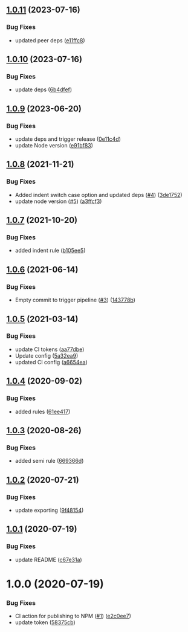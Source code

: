 ## [1.0.11](https://github.com/room-js/eslint-config-ts/compare/v1.0.10...v1.0.11) (2023-07-16)


### Bug Fixes

* updated peer deps ([e11ffc8](https://github.com/room-js/eslint-config-ts/commit/e11ffc824d607e94398911eefc587260e2fb2661))

## [1.0.10](https://github.com/room-js/eslint-config-ts/compare/v1.0.9...v1.0.10) (2023-07-16)


### Bug Fixes

* update deps ([6b4dfef](https://github.com/room-js/eslint-config-ts/commit/6b4dfef355604fdf86e34d8c8ab6d35a41630d3d))

## [1.0.9](https://github.com/room-js/eslint-config-ts/compare/v1.0.8...v1.0.9) (2023-06-20)


### Bug Fixes

* update deps and trigger release ([0e11c4d](https://github.com/room-js/eslint-config-ts/commit/0e11c4dfc0128c886ca484250ad4182fb8b19ea7))
* update Node version ([e91bf83](https://github.com/room-js/eslint-config-ts/commit/e91bf83ff7cd15dbc4eded1c4faf2f783ba7f924))

## [1.0.8](https://github.com/room-js/eslint-config-ts/compare/v1.0.7...v1.0.8) (2021-11-21)


### Bug Fixes

* Added indent switch case option and updated deps ([#4](https://github.com/room-js/eslint-config-ts/issues/4)) ([3de1752](https://github.com/room-js/eslint-config-ts/commit/3de1752deef547f3d33ec3fc2f1e6dba8a2d5b88))
* update node version ([#5](https://github.com/room-js/eslint-config-ts/issues/5)) ([a3ffcf3](https://github.com/room-js/eslint-config-ts/commit/a3ffcf3b1612edca853c0ae89ebe7332a63d236c))

## [1.0.7](https://github.com/room-js/eslint-config-ts/compare/v1.0.6...v1.0.7) (2021-10-20)


### Bug Fixes

* added indent rule ([b105ee5](https://github.com/room-js/eslint-config-ts/commit/b105ee530fbab473d56c98c00b3f482223af167b))

## [1.0.6](https://github.com/room-js/eslint-config-ts/compare/v1.0.5...v1.0.6) (2021-06-14)


### Bug Fixes

* Empty commit to trigger pipeline ([#3](https://github.com/room-js/eslint-config-ts/issues/3)) ([143778b](https://github.com/room-js/eslint-config-ts/commit/143778b125c774b02ad4d4bbc3b8cb88c3333884))

## [1.0.5](https://github.com/room-js/eslint-config-ts/compare/v1.0.4...v1.0.5) (2021-03-14)


### Bug Fixes

* update CI tokens ([aa77dbe](https://github.com/room-js/eslint-config-ts/commit/aa77dbe3f191e398d6a78c688dfd11f2a58880de))
* Update config ([5a32ea9](https://github.com/room-js/eslint-config-ts/commit/5a32ea9f1a9b1669f0de1327e5a9438ce7d44c23))
* updated CI config ([a6654ea](https://github.com/room-js/eslint-config-ts/commit/a6654ea8bbd1c48cea0830e52b2e2f7e3964cd53))

## [1.0.4](https://github.com/room-js/eslint-config-ts/compare/v1.0.3...v1.0.4) (2020-09-02)


### Bug Fixes

* added rules ([61ee417](https://github.com/room-js/eslint-config-ts/commit/61ee417794f72a0aeb8beb2ae2ce1cdecda8be98))

## [1.0.3](https://github.com/room-js/eslint-config-ts/compare/v1.0.2...v1.0.3) (2020-08-26)


### Bug Fixes

* added semi rule ([669366d](https://github.com/room-js/eslint-config-ts/commit/669366d384c0788fe8ff5f87cf4f328a8a4dfe13))

## [1.0.2](https://github.com/room-js/eslint-config-ts/compare/v1.0.1...v1.0.2) (2020-07-21)


### Bug Fixes

* update exporting ([9f48154](https://github.com/room-js/eslint-config-ts/commit/9f4815451837dde3af52c3f3006b7d8aaba2f860))

## [1.0.1](https://github.com/room-js/eslint-config-ts/compare/v1.0.0...v1.0.1) (2020-07-19)


### Bug Fixes

* update README ([c67e31a](https://github.com/room-js/eslint-config-ts/commit/c67e31a3b642ba2211d43192dfde2b952fafdf33))

# 1.0.0 (2020-07-19)


### Bug Fixes

* CI action for publishing to NPM ([#1](https://github.com/room-js/eslint-config-ts/issues/1)) ([e2c0ee7](https://github.com/room-js/eslint-config-ts/commit/e2c0ee71216eb1ea2483f21abfcab2c3d3332ae4))
* update token ([58375cb](https://github.com/room-js/eslint-config-ts/commit/58375cb8d658db862a2c594d0d91e9a52286cfff))
